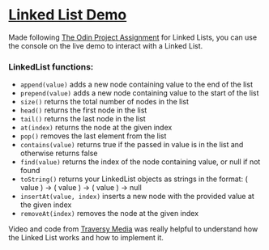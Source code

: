 # [Linked List Demo](https://intgus.github.io/linked-list/)

Made following [The Odin Project Assignment](https://www.theodinproject.com/lessons/javascript-linked-lists#assignment) for Linked Lists, you can use the console on the live demo to interact with a Linked List.

### LinkedList functions:

- `append(value)` adds a new node containing value to the end of the list
- `prepend(value)` adds a new node containing value to the start of the list
- `size()` returns the total number of nodes in the list
- `head()` returns the first node in the list
- `tail()` returns the last node in the list
- `at(index)` returns the node at the given index
- `pop()` removes the last element from the list
- `contains(value)` returns true if the passed in value is in the list and otherwise returns false
- `find(value)` returns the index of the node containing value, or null if not found
- `toString()` returns your LinkedList objects as strings in the format: ( value ) -> ( value ) -> ( value ) -> null
- `insertAt(value, index)` inserts a new node with the provided value at the given index
- `removeAt(index)` removes the node at the given index


Video and code from [Traversy Media](https://www.youtube.com/watch?v=ZBdE8DElQQU) was really helpful to understand how the Linked List works and how to implement it.